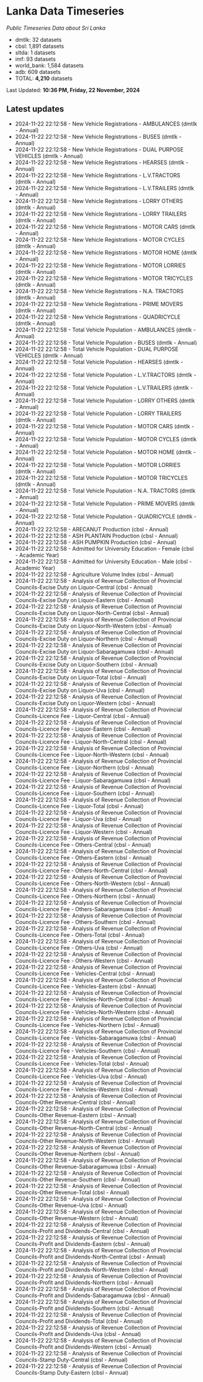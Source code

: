 # Lanka Data Timeseries
*Public Timeseries Data about Sri Lanka*

* dmtlk: 32 datasets
* cbsl: 1,891 datasets
* sltda: 1 datasets
* imf: 93 datasets
* world_bank: 1,584 datasets
* adb: 609 datasets
* TOTAL: **4,210** datasets

Last Updated: **10:36 PM, Friday, 22 November, 2024**

## Latest updates

* 2024-11-22 22:12:58 - New Vehicle Registrations - AMBULANCES (dmtlk - Annual)
* 2024-11-22 22:12:58 - New Vehicle Registrations - BUSES (dmtlk - Annual)
* 2024-11-22 22:12:58 - New Vehicle Registrations - DUAL PURPOSE VEHICLES (dmtlk - Annual)
* 2024-11-22 22:12:58 - New Vehicle Registrations - HEARSES (dmtlk - Annual)
* 2024-11-22 22:12:58 - New Vehicle Registrations - L.V.TRACTORS (dmtlk - Annual)
* 2024-11-22 22:12:58 - New Vehicle Registrations - L.V.TRAILERS (dmtlk - Annual)
* 2024-11-22 22:12:58 - New Vehicle Registrations - LORRY OTHERS (dmtlk - Annual)
* 2024-11-22 22:12:58 - New Vehicle Registrations - LORRY TRAILERS (dmtlk - Annual)
* 2024-11-22 22:12:58 - New Vehicle Registrations - MOTOR CARS (dmtlk - Annual)
* 2024-11-22 22:12:58 - New Vehicle Registrations - MOTOR CYCLES (dmtlk - Annual)
* 2024-11-22 22:12:58 - New Vehicle Registrations - MOTOR HOME (dmtlk - Annual)
* 2024-11-22 22:12:58 - New Vehicle Registrations - MOTOR LORRIES (dmtlk - Annual)
* 2024-11-22 22:12:58 - New Vehicle Registrations - MOTOR TRICYCLES (dmtlk - Annual)
* 2024-11-22 22:12:58 - New Vehicle Registrations - N.A. TRACTORS (dmtlk - Annual)
* 2024-11-22 22:12:58 - New Vehicle Registrations - PRIME MOVERS (dmtlk - Annual)
* 2024-11-22 22:12:58 - New Vehicle Registrations - QUADRICYCLE (dmtlk - Annual)
* 2024-11-22 22:12:58 - Total Vehicle Population - AMBULANCES (dmtlk - Annual)
* 2024-11-22 22:12:58 - Total Vehicle Population - BUSES (dmtlk - Annual)
* 2024-11-22 22:12:58 - Total Vehicle Population - DUAL PURPOSE VEHICLES (dmtlk - Annual)
* 2024-11-22 22:12:58 - Total Vehicle Population - HEARSES (dmtlk - Annual)
* 2024-11-22 22:12:58 - Total Vehicle Population - L.V.TRACTORS (dmtlk - Annual)
* 2024-11-22 22:12:58 - Total Vehicle Population - L.V.TRAILERS (dmtlk - Annual)
* 2024-11-22 22:12:58 - Total Vehicle Population - LORRY OTHERS (dmtlk - Annual)
* 2024-11-22 22:12:58 - Total Vehicle Population - LORRY TRAILERS (dmtlk - Annual)
* 2024-11-22 22:12:58 - Total Vehicle Population - MOTOR CARS (dmtlk - Annual)
* 2024-11-22 22:12:58 - Total Vehicle Population - MOTOR CYCLES (dmtlk - Annual)
* 2024-11-22 22:12:58 - Total Vehicle Population - MOTOR HOME (dmtlk - Annual)
* 2024-11-22 22:12:58 - Total Vehicle Population - MOTOR LORRIES (dmtlk - Annual)
* 2024-11-22 22:12:58 - Total Vehicle Population - MOTOR TRICYCLES (dmtlk - Annual)
* 2024-11-22 22:12:58 - Total Vehicle Population - N.A. TRACTORS (dmtlk - Annual)
* 2024-11-22 22:12:58 - Total Vehicle Population - PRIME MOVERS (dmtlk - Annual)
* 2024-11-22 22:12:58 - Total Vehicle Population - QUADRICYCLE (dmtlk - Annual)
* 2024-11-22 22:12:58 - ARECANUT Production (cbsl - Annual)
* 2024-11-22 22:12:58 - ASH PLANTAIN Production (cbsl - Annual)
* 2024-11-22 22:12:58 - ASH PUMPKIN Production (cbsl - Annual)
* 2024-11-22 22:12:58 - Admitted for University Education - Female (cbsl - Academic Year)
* 2024-11-22 22:12:58 - Admitted for University Education - Male (cbsl - Academic Year)
* 2024-11-22 22:12:58 - Agriculture Volume Index (cbsl - Annual)
* 2024-11-22 22:12:58 - Analysis of Revenue Collection of Provincial Councils-Excise Duty on Liquor-Central (cbsl - Annual)
* 2024-11-22 22:12:58 - Analysis of Revenue Collection of Provincial Councils-Excise Duty on Liquor-Eastern (cbsl - Annual)
* 2024-11-22 22:12:58 - Analysis of Revenue Collection of Provincial Councils-Excise Duty on Liquor-North-Central (cbsl - Annual)
* 2024-11-22 22:12:58 - Analysis of Revenue Collection of Provincial Councils-Excise Duty on Liquor-North-Western (cbsl - Annual)
* 2024-11-22 22:12:58 - Analysis of Revenue Collection of Provincial Councils-Excise Duty on Liquor-Northern (cbsl - Annual)
* 2024-11-22 22:12:58 - Analysis of Revenue Collection of Provincial Councils-Excise Duty on Liquor-Sabaragamuwa (cbsl - Annual)
* 2024-11-22 22:12:58 - Analysis of Revenue Collection of Provincial Councils-Excise Duty on Liquor-Southern (cbsl - Annual)
* 2024-11-22 22:12:58 - Analysis of Revenue Collection of Provincial Councils-Excise Duty on Liquor-Total (cbsl - Annual)
* 2024-11-22 22:12:58 - Analysis of Revenue Collection of Provincial Councils-Excise Duty on Liquor-Uva (cbsl - Annual)
* 2024-11-22 22:12:58 - Analysis of Revenue Collection of Provincial Councils-Excise Duty on Liquor-Western (cbsl - Annual)
* 2024-11-22 22:12:58 - Analysis of Revenue Collection of Provincial Councils-Licence Fee - Liquor-Central (cbsl - Annual)
* 2024-11-22 22:12:58 - Analysis of Revenue Collection of Provincial Councils-Licence Fee - Liquor-Eastern (cbsl - Annual)
* 2024-11-22 22:12:58 - Analysis of Revenue Collection of Provincial Councils-Licence Fee - Liquor-North-Central (cbsl - Annual)
* 2024-11-22 22:12:58 - Analysis of Revenue Collection of Provincial Councils-Licence Fee - Liquor-North-Western (cbsl - Annual)
* 2024-11-22 22:12:58 - Analysis of Revenue Collection of Provincial Councils-Licence Fee - Liquor-Northern (cbsl - Annual)
* 2024-11-22 22:12:58 - Analysis of Revenue Collection of Provincial Councils-Licence Fee - Liquor-Sabaragamuwa (cbsl - Annual)
* 2024-11-22 22:12:58 - Analysis of Revenue Collection of Provincial Councils-Licence Fee - Liquor-Southern (cbsl - Annual)
* 2024-11-22 22:12:58 - Analysis of Revenue Collection of Provincial Councils-Licence Fee - Liquor-Total (cbsl - Annual)
* 2024-11-22 22:12:58 - Analysis of Revenue Collection of Provincial Councils-Licence Fee - Liquor-Uva (cbsl - Annual)
* 2024-11-22 22:12:58 - Analysis of Revenue Collection of Provincial Councils-Licence Fee - Liquor-Western (cbsl - Annual)
* 2024-11-22 22:12:58 - Analysis of Revenue Collection of Provincial Councils-Licence Fee - Others-Central (cbsl - Annual)
* 2024-11-22 22:12:58 - Analysis of Revenue Collection of Provincial Councils-Licence Fee - Others-Eastern (cbsl - Annual)
* 2024-11-22 22:12:58 - Analysis of Revenue Collection of Provincial Councils-Licence Fee - Others-North-Central (cbsl - Annual)
* 2024-11-22 22:12:58 - Analysis of Revenue Collection of Provincial Councils-Licence Fee - Others-North-Western (cbsl - Annual)
* 2024-11-22 22:12:58 - Analysis of Revenue Collection of Provincial Councils-Licence Fee - Others-Northern (cbsl - Annual)
* 2024-11-22 22:12:58 - Analysis of Revenue Collection of Provincial Councils-Licence Fee - Others-Sabaragamuwa (cbsl - Annual)
* 2024-11-22 22:12:58 - Analysis of Revenue Collection of Provincial Councils-Licence Fee - Others-Southern (cbsl - Annual)
* 2024-11-22 22:12:58 - Analysis of Revenue Collection of Provincial Councils-Licence Fee - Others-Total (cbsl - Annual)
* 2024-11-22 22:12:58 - Analysis of Revenue Collection of Provincial Councils-Licence Fee - Others-Uva (cbsl - Annual)
* 2024-11-22 22:12:58 - Analysis of Revenue Collection of Provincial Councils-Licence Fee - Others-Western (cbsl - Annual)
* 2024-11-22 22:12:58 - Analysis of Revenue Collection of Provincial Councils-Licence Fee - Vehicles-Central (cbsl - Annual)
* 2024-11-22 22:12:58 - Analysis of Revenue Collection of Provincial Councils-Licence Fee - Vehicles-Eastern (cbsl - Annual)
* 2024-11-22 22:12:58 - Analysis of Revenue Collection of Provincial Councils-Licence Fee - Vehicles-North-Central (cbsl - Annual)
* 2024-11-22 22:12:58 - Analysis of Revenue Collection of Provincial Councils-Licence Fee - Vehicles-North-Western (cbsl - Annual)
* 2024-11-22 22:12:58 - Analysis of Revenue Collection of Provincial Councils-Licence Fee - Vehicles-Northern (cbsl - Annual)
* 2024-11-22 22:12:58 - Analysis of Revenue Collection of Provincial Councils-Licence Fee - Vehicles-Sabaragamuwa (cbsl - Annual)
* 2024-11-22 22:12:58 - Analysis of Revenue Collection of Provincial Councils-Licence Fee - Vehicles-Southern (cbsl - Annual)
* 2024-11-22 22:12:58 - Analysis of Revenue Collection of Provincial Councils-Licence Fee - Vehicles-Total (cbsl - Annual)
* 2024-11-22 22:12:58 - Analysis of Revenue Collection of Provincial Councils-Licence Fee - Vehicles-Uva (cbsl - Annual)
* 2024-11-22 22:12:58 - Analysis of Revenue Collection of Provincial Councils-Licence Fee - Vehicles-Western (cbsl - Annual)
* 2024-11-22 22:12:58 - Analysis of Revenue Collection of Provincial Councils-Other Revenue-Central (cbsl - Annual)
* 2024-11-22 22:12:58 - Analysis of Revenue Collection of Provincial Councils-Other Revenue-Eastern (cbsl - Annual)
* 2024-11-22 22:12:58 - Analysis of Revenue Collection of Provincial Councils-Other Revenue-North-Central (cbsl - Annual)
* 2024-11-22 22:12:58 - Analysis of Revenue Collection of Provincial Councils-Other Revenue-North-Western (cbsl - Annual)
* 2024-11-22 22:12:58 - Analysis of Revenue Collection of Provincial Councils-Other Revenue-Northern (cbsl - Annual)
* 2024-11-22 22:12:58 - Analysis of Revenue Collection of Provincial Councils-Other Revenue-Sabaragamuwa (cbsl - Annual)
* 2024-11-22 22:12:58 - Analysis of Revenue Collection of Provincial Councils-Other Revenue-Southern (cbsl - Annual)
* 2024-11-22 22:12:58 - Analysis of Revenue Collection of Provincial Councils-Other Revenue-Total (cbsl - Annual)
* 2024-11-22 22:12:58 - Analysis of Revenue Collection of Provincial Councils-Other Revenue-Uva (cbsl - Annual)
* 2024-11-22 22:12:58 - Analysis of Revenue Collection of Provincial Councils-Other Revenue-Western (cbsl - Annual)
* 2024-11-22 22:12:58 - Analysis of Revenue Collection of Provincial Councils-Profit and Dividends-Central (cbsl - Annual)
* 2024-11-22 22:12:58 - Analysis of Revenue Collection of Provincial Councils-Profit and Dividends-Eastern (cbsl - Annual)
* 2024-11-22 22:12:58 - Analysis of Revenue Collection of Provincial Councils-Profit and Dividends-North-Central (cbsl - Annual)
* 2024-11-22 22:12:58 - Analysis of Revenue Collection of Provincial Councils-Profit and Dividends-North-Western (cbsl - Annual)
* 2024-11-22 22:12:58 - Analysis of Revenue Collection of Provincial Councils-Profit and Dividends-Northern (cbsl - Annual)
* 2024-11-22 22:12:58 - Analysis of Revenue Collection of Provincial Councils-Profit and Dividends-Sabaragamuwa (cbsl - Annual)
* 2024-11-22 22:12:58 - Analysis of Revenue Collection of Provincial Councils-Profit and Dividends-Southern (cbsl - Annual)
* 2024-11-22 22:12:58 - Analysis of Revenue Collection of Provincial Councils-Profit and Dividends-Total (cbsl - Annual)
* 2024-11-22 22:12:58 - Analysis of Revenue Collection of Provincial Councils-Profit and Dividends-Uva (cbsl - Annual)
* 2024-11-22 22:12:58 - Analysis of Revenue Collection of Provincial Councils-Profit and Dividends-Western (cbsl - Annual)
* 2024-11-22 22:12:58 - Analysis of Revenue Collection of Provincial Councils-Stamp Duty-Central (cbsl - Annual)
* 2024-11-22 22:12:58 - Analysis of Revenue Collection of Provincial Councils-Stamp Duty-Eastern (cbsl - Annual)